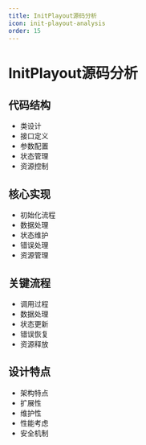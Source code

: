 ```yaml
---
title: InitPlayout源码分析
icon: init-playout-analysis
order: 15
---
```


# InitPlayout源码分析

## 代码结构
- 类设计
- 接口定义
- 参数配置
- 状态管理
- 资源控制

## 核心实现
- 初始化流程
- 数据处理
- 状态维护
- 错误处理
- 资源管理

## 关键流程
- 调用过程
- 数据处理
- 状态更新
- 错误恢复
- 资源释放

## 设计特点
- 架构特点
- 扩展性
- 维护性
- 性能考虑
- 安全机制
